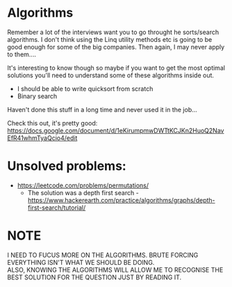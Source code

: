 # Algorithms

Remember a lot of the interviews want you to go throught he sorts/search algorithms.  I don't think using the Linq utility methods etc is going to be good enough for some of the big companies.  Then again, I may never apply to them....

It's interesting to know though so maybe if you want to get the most optimal solutions you'll need to understand some of these algorithms inside out.

- I should be able to write quicksort from scratch
- Binary search

Haven't done this stuff in a long time and never used it in the job... 


Check this out, it's pretty good: https://docs.google.com/document/d/1eKirumpmwDWTtKCJKn2HuoQ2NavEfR41whmTyaQcio4/edit

# Unsolved problems:
-  https://leetcode.com/problems/permutations/
    - The solution was a depth first search - https://www.hackerearth.com/practice/algorithms/graphs/depth-first-search/tutorial/  

# NOTE 
I NEED TO FUCUS MORE ON  THE ALGORITHMS.  BRUTE FORCING EVERYTHING ISN'T WHAT WE SHOULD BE DOING.  
ALSO, KNOWING THE ALGORITHMS WILL ALLOW ME TO RECOGNISE THE BEST SOLUTION FOR THE QUESTION JUST BY READING IT.
